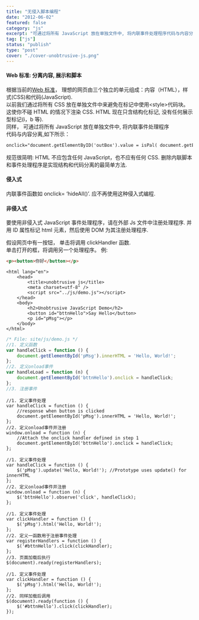 ```yaml
---
title: "无侵入脚本编程"
date: "2012-06-02"
featured: false
category: "js"
excerpt: "可通过将所有 JavaScript 放在单独文件中, 将内联事件处理程序代码与内容分离"
tag: ["js"]
status: "publish"
type: "post"
cover: "./cover-unobtrusive-js.png"
---
```


#### Web 标准: 分离内容, 展示和脚本

根据当前的[Web 标准](http://ix.cs.uoregon.edu/~michaelh/html/webStandards-html5.html)， 理想的网页由三个独立的单元组成：内容（HTML），样式(CSS)和代码(JavaScript).  
以前我们通过将所有 CSS 放在单独文件中来避免在标记中使用&lt;style&gt;代码块。这使你不碰 HTML 的情况下渲染 CSS. HTML 现在只含结构化标记, 没有任何展示型标记(i，b 等).  
同样， 可通过将所有 JavaScript 放在单独文件中, 将内联事件处理程序  
代码与内容分离,如下所示：

```html
onclick="document.getElementByID('outBox').value = isPal( document.getElementById('inBox').value);"
```

规范很简明: HTML 不应包含任何 JavaScript，也不应有任何 CSS. 删除内联脚本和事件处理程序是实现结构和代码分离的最简单方法.

#### 侵入式

内联事件函数如 onclick= ‘hideAll()’. 应不再使用这种侵入式编程.

#### 非侵入式

要使用非侵入式 JavaScript 事件处理程序，请在外部 Js 文件中注册处理程序. 并用 ID 属性标记 html 元素，然后使用 DOM 为其注册处理程序.

假设网页中有一按钮， 单击将调用 clickHandler 函数.  
单击打开的框，将调用另一个处理程序。 例:

```html
<p><button>你好</button></p>
```

```html:title=HTML
<html lang="en">
    <head>
        <title>unobtrusive js</title>
        <meta charset=utf-8" />
        <script src="../js/demo.js"></script>
    </head>
    <body>
        <h2>Unobtrusive JavaScript Demo</h2>
        <button id="bttnHello">Say Hello</button>
        <p id="pMsg"></p>
    </body>
</html>
```

```js:title=demo.js
/* File: site/js/demo.js */
//1. 定义函数
var handleClick = function () {
    document.getElementById('pMsg').innerHTML = 'Hello, World!';
};
//2. 定义onload事件
var handleLoad = function (n) {
    document.getElementById('bttnHello').onclick = handleClick;
};
//3. 注册事件
```

```js:title=demo.js(2步版)
//1. 定义事件处理
var handleClick = function () {
    //response when button is clicked
    document.getElementById('pMsg').innerHTML = 'Hello, World!';
};
//2. 定义onload事件并注册
window.onload = function (n) {
    //Attach the onclick handler defined in step 1
    document.getElementById('bttnHello').onclick = handleClick;
};
```

```js:title=demo.js(prototype版)
//1. 定义事件处理
var handleClick = function () {
    $('pMsg').update('Hello, World!'); //Prototype uses update() for innerHTML
};
//2. 定义onload事件并注册
window.onload = function (n) {
    $('bttnHello').observe('click', handleClick);
};
```

```js:title=demo.js(jQuery版)
//1. 定义事件处理
var clickHandler = function () {
    $('pMsg').html('Hello, World!');
};
//2. 定义一函数用于注册事件处理
var registerHandlers = function () {
    $('#bttnHello').click(clickHandler);
};
//3. 页面加载后执行
$(document).ready(registerHandlers);
```

```js:title=demo.js(jQuery2步)
//1. 定义事件处理
var clickHandler = function () {
    $('pMsg').html('Hello, World!');
};
//2. 同样加载后调用
$(document).ready(function () {
    $('#bttnHello').click(clickHandler);
});
```
